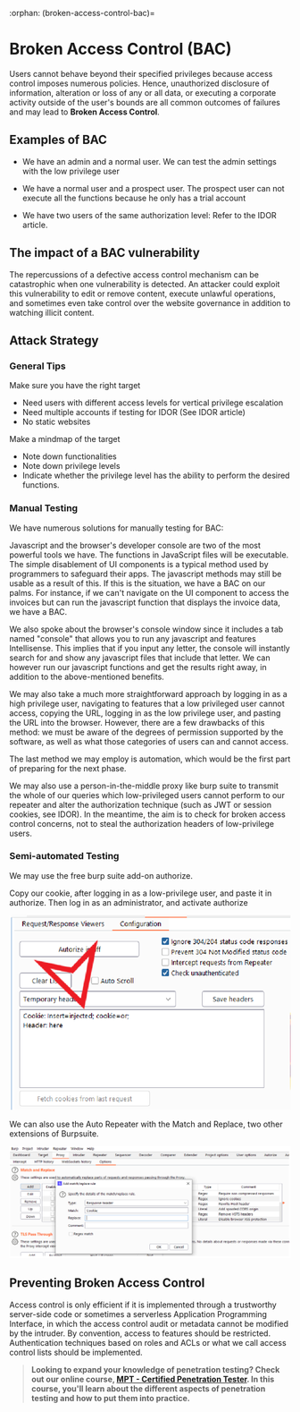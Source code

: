 :orphan:
(broken-access-control-bac)=

# Broken Access Control (BAC)

Users cannot behave beyond their specified privileges because access control imposes numerous policies. Hence, unauthorized disclosure of information, alteration or loss of any or all data, or executing a corporate activity outside of the user's bounds are all common outcomes of failures and may lead to <b> Broken Access Control</b>.

## Examples of BAC

- We have an admin and a normal user. We can test the admin settings with the low privilege user

- We have a normal user and a prospect user. The prospect user can not execute all the functions because he only has a trial account

- We have two users of the same authorization level: Refer to the IDOR article.

## The impact of a BAC vulnerability

The repercussions of a defective access control mechanism can be catastrophic when one vulnerability is detected. An attacker could exploit this vulnerability to edit or remove content, execute unlawful operations, and sometimes even take control over the website governance in addition to watching illicit content.

## Attack Strategy

### General Tips

Make sure you have the right target

- Need users with different access levels for vertical privilege escalation
- Need multiple accounts if testing for IDOR (See IDOR article)
- No static websites

Make a mindmap of the target

- Note down functionalities
- Note down privilege levels
- Indicate whether the privilege level has the ability to perform the desired functions.

### Manual Testing

We have numerous solutions for manually testing for BAC:

Javascript and the browser's developer console are two of the most powerful tools we have. The functions in JavaScript files will be executable. The simple disablement of UI components is a typical method used by programmers to safeguard their apps. The javascript methods may still be usable as a result of this. If this is the situation, we have a BAC on our palms. For instance, if we can't navigate on the UI component to access the invoices but can run the javascript function that displays the invoice data, we have a BAC.

We also spoke about the browser's console window since it includes a tab named "console" that allows you to run any javascript and features Intellisense. This implies that if you input any letter, the console will instantly search for and show any javascript files that include that letter. We can however run our javascript functions and get the results right away, in addition to the above-mentioned benefits.

We may also take a much more straightforward approach by logging in as a high privilege user, navigating to features that a low privileged user cannot access, copying the URL, logging in as the low privilege user, and pasting the URL into the browser. However, there are a few drawbacks of this method: we must be aware of the degrees of permission supported by the software, as well as what those categories of users can and cannot access.

The last method we may employ is automation, which would be the first part of preparing for the next phase.

We may also use a person-in-the-middle proxy like burp suite to transmit the whole of our queries which low-privileged users cannot perform to our repeater and alter the authorization technique (such as JWT or session cookies, see IDOR). In the meantime, the aim is to check for broken access control concerns, not to steal the authorization headers of low-privilege users.

### Semi-automated Testing

We may use the free burp suite add-on authorize.

Copy our cookie, after logging in as a low-privilege user, and paste it in authorize. Then log in as an administrator, and activate authorize

!["Authorize Extension in BurpSuite"](images/authorize.png "Authorize Extension in BurpSuite")

We can also use the Auto Repeater with the Match and Replace, two other extensions of Burpsuite.

!["Match and Replace Extension in BurpSuite"](images/match-replace.png "Match and Replace Extension in BurpSuite")

## Preventing Broken Access Control

Access control is only efficient if it is implemented through a trustworthy server-side code or sometimes a serverless Application Programming Interface, in which the access control audit or metadata cannot be modified by the intruder. By convention, access to features should be restricted. Authentication techniques based on roles and ACLs or what we call access control lists should be implemented.

> **Looking to expand your knowledge of penetration testing? Check out our online course, [MPT - Certified Penetration Tester](https://www.mosse-institute.com/certifications/mpt-certified-penetration-tester.html). In this course, you'll learn about the different aspects of penetration testing and how to put them into practice.**

